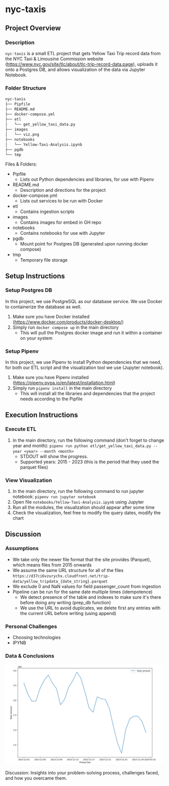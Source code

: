 # nyc-taxis

## Project Overview

### Description
`nyc-taxis` is a small ETL project that gets Yellow Taxi Trip record data from the NYC Taxi & Limousine Commission website (https://www.nyc.gov/site/tlc/about/tlc-trip-record-data.page), uploads it onto a Postgres DB, and allows visualization of the data via Jupyter Notebook. 

### Folder Structure
```
nyc-taxis
├── Pipfile
├── README.md
├── docker-compose.yml
├── etl
│   └── get_yellow_taxi_data.py
├── images
│   └── viz.png
├── notebooks
│   └── Yellow-Taxi-Analysis.ipynb
├── pgdb
└── tmp
```
Files & Folders:
- Pipfile
  - Lists out Python dependencies and libraries, for use with Pipenv
- README.md
  - Description and directions for the project
- docker-compose.yml
  - Lists out services to be run with Docker
- etl
  - Contains ingestion scripts
- images
  - Contains images for embed in GH repo
- notebooks
  - Contains notebooks for use with Jupyter
- pgdb
  - Mount point for Postgres DB (generated upon running docker compose)
- tmp
  - Temporary file storage

## Setup Instructions

### Setup Postgres DB
In this project, we use PostgreSQL as our database service. We use Docker to containerize the database as well.
1. Make sure you have Docker installed (https://www.docker.com/products/docker-desktop/)
2. Simply run `docker compose up` in the main directory
   - This will pull the Postgres docker image and run it within a container on your system

### Setup Pipenv
In this project, we use Pipenv to install Python dependencies that we need, for both our ETL script and the visualization tool we use (Jupyter notebook).
1. Make sure you have Pipenv installed (https://pipenv.pypa.io/en/latest/installation.html)
2. Simply run `pipenv install` in the main directory
   - This will install all the libraries and dependencies that the project needs according to the Pipfile

## Execution Instructions

### Execute ETL
1. In the main directory, run the following command (don't forget to change year and month): `pipenv run python etl/get_yellow_taxi_data.py --year <year> --month <month>`
   - STDOUT will show the progress.
   - Supported years: 2015 - 2023 (this is the period that they used the parquet files)

### View Visualization
1. In the main directory, run the following command to run jupyter notebook: `pipenv run jupyter notebook`
2. Open file `notebooks/Yellow-Taxi-Analysis.ipynb` using Jupyter
3. Run all the modules, the visualization should appear after some time
4. Check the visualization, feel free to modify the query dates, modify the chart

## Discussion

### Assumptions
- We take only the newer file format that the site provides (Parquet), which means files from 2015 onwards
- We assume the same URL structure for all of the files `https://d37ci6vzurychx.cloudfront.net/trip-data/yellow_tripdata_{date_string}.parquet`
- We exclude 0 and NaN values for field passenger_count from ingestion
- Pipeline can be run for the same date multiple times (idempotence)
  - We detect presence of the table and indexes to make sure it's there before doing any writing (prep_db function)
  - We use the URL to avoid duplicates, we delete first any entries with the current URL before writing (using append)

### Personal Challenges
- Choosing technologies
- IPYNB

### Data & Conclusions

![Data for 2023 December](/images/viz.png)

Discussion: Insights into your problem-solving process, challenges
faced, and how you overcame them.

